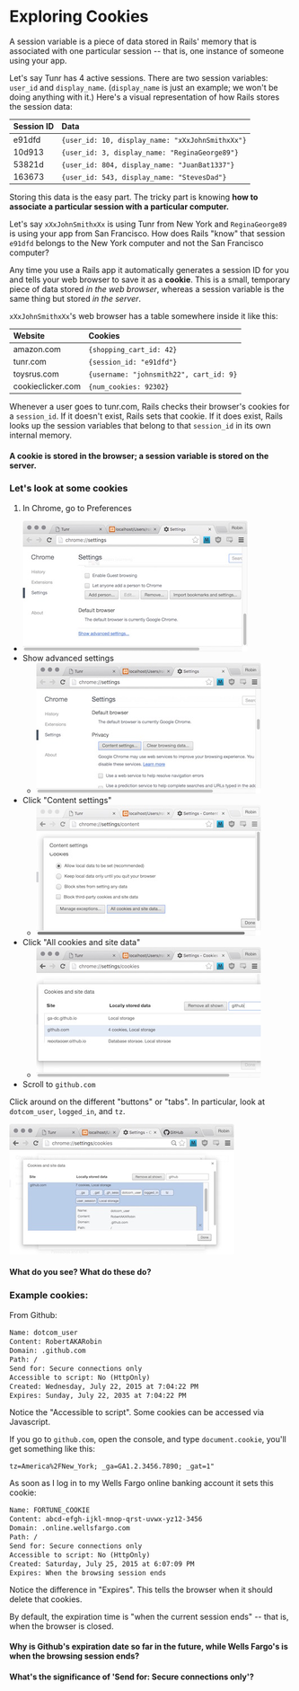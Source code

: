 # Exploring Cookies

A session variable is a piece of data stored in Rails' memory that is associated with one particular session -- that is, one instance of someone using your app.

Let's say Tunr has 4 active sessions. There are two session variables: `user_id` and `display_name`. (`display_name` is just an example; we won't be doing anything with it.) Here's a visual representation of how Rails stores the session data:

| Session ID | Data |
|:--- |:--- |
| e91dfd | `{user_id: 10, display_name: "xXxJohnSmithxXx"}` |
| 10d913 | `{user_id: 3, display_name: "ReginaGeorge89"}` |
| 53821d | `{user_id: 804, display_name: "JuanBat1337"}` |
| 163673 | `{user_id: 543, display_name: "StevesDad"}` |

Storing this data is the easy part. The tricky part is knowing **how to associate a particular session with a particular computer.**

Let's say `xXxJohnSmithxXx` is using Tunr from New York and `ReginaGeorge89` is using your app from San Francisco. How does Rails "know" that session `e91dfd` belongs to the New York computer and not the San Francisco computer?

Any time you use a Rails app it automatically generates a session ID for you and tells your web browser to save it as a **cookie**. This is a small, temporary piece of data stored *in the web browser*, whereas a session variable is the same thing but stored *in the server*.

`xXxJohnSmithxXx`'s web browser has a table somewhere inside it like this:

| Website | Cookies |
|:--- |:--- |
| amazon.com | `{shopping_cart_id: 42}` |
| tunr.com | `{session_id: "e91dfd"}` |
| toysrus.com | `{username: "johnsmith22", cart_id: 9}` |
| cookieclicker.com | `{num_cookies: 92302}` |

Whenever a user goes to tunr.com, Rails checks their browser's cookies for a `session_id`. If it doesn't exist, Rails sets that cookie. If it does exist, Rails looks up the session variables that belong to that `session_id` in its own internal memory.

#### A cookie is stored in the browser; a session variable is stored on the server.

### Let's look at some cookies

1. In Chrome, go to Preferences
  - ![Settings](images/cookies1.jpg)
- Show advanced settings
  - ![Advanced settings](images/cookies2.jpg)
- Click "Content settings"
  - ![Content settings](images/cookies3.jpg)
- Click "All cookies and site data"
  - ![All cookies](images/cookies4.jpg)
- Scroll to `github.com`

Click around on the different "buttons" or "tabs". In particular, look at `dotcom_user`, `logged_in`, and `tz`.

![dotcom_user](images/cookies5.jpg)

#### What do you see? What do these do?

### Example cookies:

From Github:
```
Name: dotcom_user
Content: RobertAKARobin
Domain: .github.com
Path: /
Send for: Secure connections only
Accessible to script: No (HttpOnly)
Created: Wednesday, July 22, 2015 at 7:04:22 PM
Expires: Sunday, July 22, 2035 at 7:04:22 PM
```

Notice the "Accessible to script". Some cookies can be accessed via Javascript.

If you go to `github.com`, open the console, and type `document.cookie`, you'll get something like this:

```
tz=America%2FNew_York; _ga=GA1.2.3456.7890; _gat=1"
```

As soon as I log in to my Wells Fargo online banking account it sets this cookie:
```
Name: FORTUNE_COOKIE
Content: abcd-efgh-ijkl-mnop-qrst-uvwx-yz12-3456
Domain: .online.wellsfargo.com
Path: /
Send for: Secure connections only
Accessible to script: No (HttpOnly)
Created: Saturday, July 25, 2015 at 6:07:09 PM
Expires: When the browsing session ends
```

Notice the difference in "Expires". This tells the browser when it should delete that cookies.

By default, the expiration time is "when the current session ends" -- that is, when the browser is closed.

#### Why is Github's expiration date so far in the future, while Wells Fargo's is when the browsing session ends?
#### What's the significance of 'Send for: Secure connections only'?
